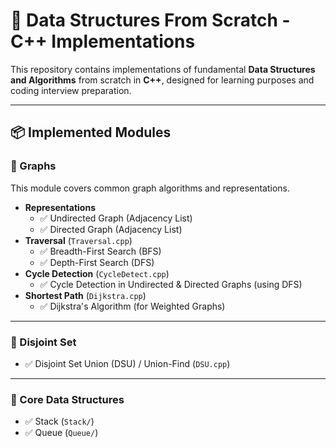 # 🚀 Data Structures From Scratch - C++ Implementations

This repository contains implementations of fundamental **Data Structures and Algorithms** from scratch in **C++**, designed for learning purposes and coding interview preparation.

---

## 📦 Implemented Modules

### 🔹 Graphs

This module covers common graph algorithms and representations.

- **Representations**
  - ✅ Undirected Graph (Adjacency List)
  - ✅ Directed Graph (Adjacency List)
- **Traversal** (`Traversal.cpp`)
  - ✅ Breadth-First Search (BFS)
  - ✅ Depth-First Search (DFS)
- **Cycle Detection** (`CycleDetect.cpp`)
  - ✅ Cycle Detection in Undirected & Directed Graphs (using DFS)
- **Shortest Path** (`Dijkstra.cpp`)
  - ✅ Dijkstra's Algorithm (for Weighted Graphs)

---

### 🔹 Disjoint Set

- ✅ Disjoint Set Union (DSU) / Union-Find (`DSU.cpp`)

---

### 🔹 Core Data Structures

- ✅ Stack (`Stack/`)
- ✅ Queue (`Queue/`)